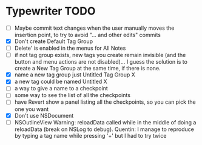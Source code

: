 Typewriter TODO
===============

- [ ] Maybe commit text changes when the user manually moves the insertion point, to try to avoid "... and other edits" commits
- [x] Don't create Default Tag Group
- [ ] Delete' is enabled in the menus for All Notes
- [ ] if not tag group exists, new tags you create remain invisible (and the button and menu actions are not disabled)… I guess the solution is to create a New Tag Group at the same time, if there is none.
- [x] name a new tag group just Untitled Tag Group X
- [x] a new tag could be named Untitled X
- [ ] a way to give a name to a checkpoint
- [ ] some way to see the list of all the checkpoints
- [ ] have Revert show a panel listing all the checkpoints, so you can pick the one you want
- [x] Don't use NSDocument
- [ ] NSOutlineView Warning: reloadData called while in the middle of doing a reloadData (break on NSLog to debug). Quentin: I manage to reproduce by typing a tag name while pressing '+' but I had to try twice